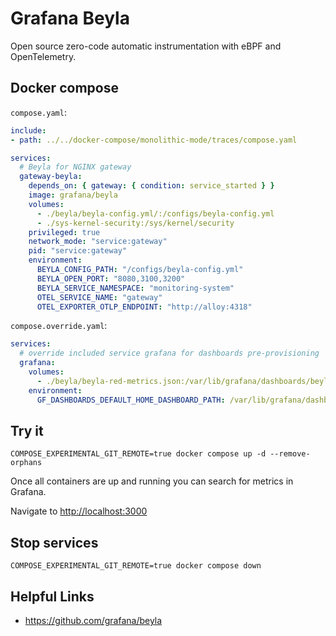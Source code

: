 # Grafana Beyla

Open source zero-code automatic instrumentation with eBPF and OpenTelemetry.

## Docker compose

`compose.yaml`:

```yaml
include:
- path: ../../docker-compose/monolithic-mode/traces/compose.yaml

services:
  # Beyla for NGINX gateway
  gateway-beyla:
    depends_on: { gateway: { condition: service_started } }
    image: grafana/beyla
    volumes:
      - ./beyla/beyla-config.yml/:/configs/beyla-config.yml
      - ./sys-kernel-security:/sys/kernel/security
    privileged: true 
    network_mode: "service:gateway"
    pid: "service:gateway"
    environment:
      BEYLA_CONFIG_PATH: "/configs/beyla-config.yml"
      BEYLA_OPEN_PORT: "8080,3100,3200"
      BEYLA_SERVICE_NAMESPACE: "monitoring-system"
      OTEL_SERVICE_NAME: "gateway"
      OTEL_EXPORTER_OTLP_ENDPOINT: "http://alloy:4318"

```

`compose.override.yaml`:

```yaml
services:
  # override included service grafana for dashboards pre-provisioning
  grafana:
    volumes:
      - ./beyla/beyla-red-metrics.json:/var/lib/grafana/dashboards/beyla-red-metrics.json
    environment:
      GF_DASHBOARDS_DEFAULT_HOME_DASHBOARD_PATH: /var/lib/grafana/dashboards/beyla-red-metrics.json
```

## Try it

```shell
COMPOSE_EXPERIMENTAL_GIT_REMOTE=true docker compose up -d --remove-orphans
```

Once all containers are up and running you can search for metrics in Grafana.

Navigate to [http://localhost:3000](http://localhost:3000)

## Stop services

```shell
COMPOSE_EXPERIMENTAL_GIT_REMOTE=true docker compose down
```

## Helpful Links

- <https://github.com/grafana/beyla>
